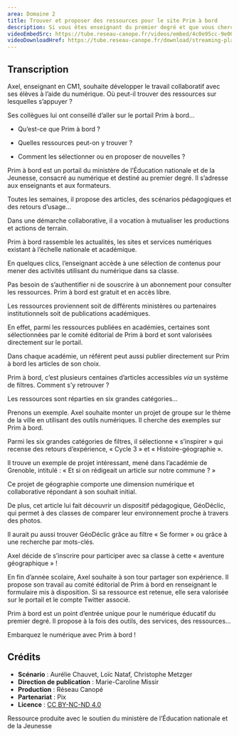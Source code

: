 ```yaml
---
area: Domaine 2
title: Trouver et proposer des ressources pour le site Prim à bord
description: Si vous êtes enseignant du premier degré et que vous cherchez souvent des ressources pédagogiques sur internet, le site Prim à bord et cette vidéo explicative sont fait pour vous !
videoEmbedSrc: https://tube.reseau-canope.fr/videos/embed/4c0e95cc-9e00-4193-af2f-7f7f341eceee
videoDownloadHref: https://tube.reseau-canope.fr/download/streaming-playlists/hls/videos/4c0e95cc-9e00-4193-af2f-7f7f341eceee-1080-fragmented.mp4
---
```


## Transcription

Axel, enseignant en CM1, souhaite développer le travail collaboratif avec ses élèves à l’aide du numérique. Où peut-il trouver des ressources sur lesquelles s’appuyer ?

Ses collègues lui ont conseillé d’aller sur le portail Prim à bord…

- Qu’est-ce que Prim à bord ?

- Quelles ressources peut-on y trouver ?

- Comment les sélectionner ou en proposer de nouvelles ?

Prim à bord est un portail du ministère de l’Éducation nationale et de la Jeunesse, consacré au numérique et destiné au premier degré. Il s’adresse aux enseignants et aux formateurs.

Toutes les semaines, il propose des articles, des scénarios pédagogiques et des retours d’usage…

Dans une démarche collaborative, il a vocation à mutualiser les productions et actions de terrain.

Prim à bord rassemble les actualités, les sites et services numériques existant à l’échelle nationale et académique.

En quelques clics, l’enseignant accède à une sélection de contenus pour mener des activités utilisant du numérique dans sa classe.

Pas besoin de s’authentifier ni de souscrire à un abonnement pour consulter les ressources. Prim à bord est gratuit et en accès libre.

Les ressources proviennent soit de différents ministères ou partenaires institutionnels soit de publications académiques.

En effet, parmi les ressources publiées en académies, certaines sont sélectionnées par le comité éditorial de Prim à bord et sont valorisées directement sur le portail.

Dans chaque académie, un référent peut aussi publier directement sur Prim à bord les articles de son choix.

Prim à bord, c’est plusieurs centaines d’articles accessibles _via_ un système de filtres. Comment s’y retrouver ?

Les ressources sont réparties en six grandes catégories…

Prenons un exemple. Axel souhaite monter un projet de groupe sur le thème de la ville en utilisant des outils numériques. Il cherche des exemples sur Prim à bord.

Parmi les six grandes catégories de filtres, il sélectionne « s’inspirer » qui recense des retours d’expérience, « Cycle 3 » et « Histoire-géographie ».

Il trouve un exemple de projet intéressant, mené dans l’académie de Grenoble, intitulé :
 « Et si on rédigeait un article sur notre commune ? »

Ce projet de géographie comporte une dimension numérique et collaborative répondant
 à son souhait initial.

De plus, cet article lui fait découvrir un dispositif pédagogique, GéoDéclic, qui permet à des classes de comparer leur environnement proche à travers des photos.

Il aurait pu aussi trouver GéoDéclic grâce au filtre « Se former » ou grâce à une recherche par mots-clés.

Axel décide de s’inscrire pour participer avec sa classe à cette « aventure géographique » !

En fin d’année scolaire, Axel souhaite à son tour partager son expérience. Il propose son travail au comité éditorial de Prim à bord en renseignant le formulaire mis à disposition.
 Si sa ressource est retenue, elle sera valorisée sur le portail et le compte Twitter associé.

Prim à bord est un point d’entrée unique pour le numérique éducatif du premier degré. Il propose à la fois des outils, des services, des ressources…

Embarquez le numérique avec Prim à bord !

## Crédits

- **Scénario** : Aurélie Chauvet, Loïc Nataf, Christophe Metzger
- **Direction de publication** : Marie-Caroline Missir
- **Production** : Réseau Canopé
- **Partenariat** : Pix
- **Licence** : [CC BY-NC-ND 4.0](https://creativecommons.org/licenses/by-nc-nd/4.0/deed.fr)

Ressource produite avec le soutien du ministère de l’Éducation nationale et de la Jeunesse
